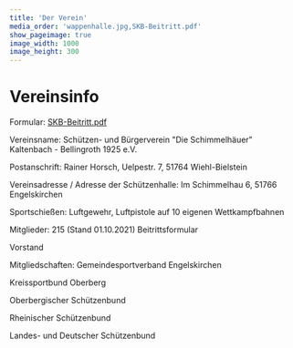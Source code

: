 ```yaml
---
title: 'Der Verein'
media_order: 'wappenhalle.jpg,SKB-Beitritt.pdf'
show_pageimage: true
image_width: 1000
image_height: 300
---
```


# Vereinsinfo

Formular:
[SKB-Beitritt.pdf](SKB-Beitritt.pdf)

Vereinsname:
Schützen- und Bürgerverein "Die Schimmelhäuer" Kaltenbach - Bellingroth 1925 e.V. 

Postanschrift:
Rainer Horsch, Uelpestr. 7, 51764 Wiehl-Bielstein

Vereinsadresse / Adresse der Schützenhalle:
Im Schimmelhau 6, 51766 Engelskirchen

Sportschießen:
Luftgewehr, Luftpistole
auf 10 eigenen Wettkampfbahnen

Mitglieder:
215   (Stand 01.10.2021)	Beitrittsformular

Vorstand





Mitgliedschaften:
Gemeindesportverband Engelskirchen

Kreissportbund Oberberg

Oberbergischer Schützenbund

Rheinischer Schützenbund

Landes- und Deutscher Schützenbund